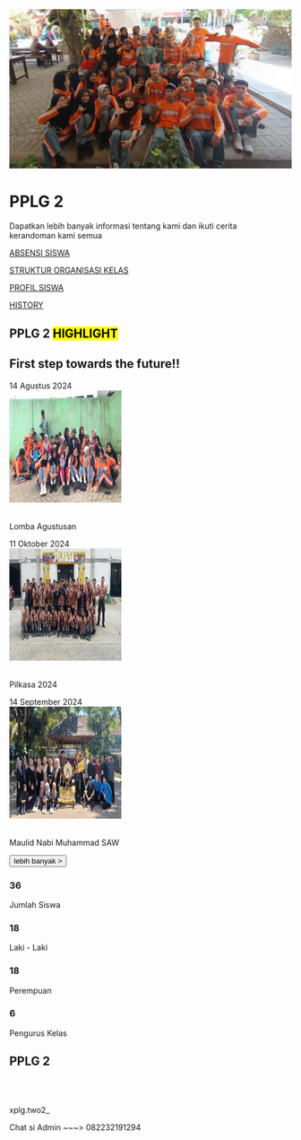 <html>
 <head>
  <title>
   PPLG 2
  </title>
  <link href="https://cdnjs.cloudflare.com/ajax/libs/font-awesome/5.15.3/css/all.min.css" rel="stylesheet"/>
  <link href="https://fonts.googleapis.com/css2?family=Roboto:wght@400;700&amp;display=swap" rel="stylesheet"/>
  <link rel="stylesheet" href="pplg2.css">
 </head>
 <body>
  <div class="header">
   <img src="FOTO/wwww.jpg"/>
   <div class="overlay">
    <h1>
     PPLG 2
    </h1>
    <p>
     Dapatkan lebih banyak informasi tentang kami dan ikuti cerita
     <br>
     kerandoman kami semua
    </p>
   </div>
  </div>
  <div class="menu">
   <a href="absensi.html" class="item">
    <i class="fas fa-calendar-check">
    </i>
    <p>
     ABSENSI SISWA
    </p>
</a>
   <a href="struktur.html" class="item">
    <i class="fas fa-users-cog">
    </i>
    <p>
     STRUKTUR ORGANISASI KELAS
    </p>
</a>
   <a href="profil.html" class="item">
    <i class="fas fa-user-graduate">
    </i>
    <p>
     PROFIL SISWA
    </p>
</a>
   <a href="history.html" class="item">
    <i class="fas fa-history">
    </i>
    <p>
     HISTORY
    </p>
</a>
  </div>
  <div class="highlight">
   <h2>
    PPLG 2 <mark>HIGHLIGHT</mark>
   </h2>
   <h2 class="kata2">
    First step towards the future!!
   </h2>
   <div class="kartu">
    <div class="card">
        <div class="tanggal">
            14 Agustus 2024
           </div>
     <img height="200" src="FOTO/agustus.jpg" width="200"/>
     <p>
      <br/>
      Lomba Agustusan
     </p>
    </div>
    <div class="card">
        <div class="tanggal">
            11 Oktober 2024
           </div>
     <img height="200" src="FOTO/pilkasa.jpg" width="200"/>
     <p>
      <br/>
      Pilkasa 2024
     </p>
    </div>
    <div class="card">
        <div class="tanggal">
            14 September 2024
           </div>
     <img height="200" src="FOTO/maulid.jpg" width="200"/>
     <p>
      <br/>
      Maulid Nabi Muhammad SAW
     </p>
    </div>
   </div>
  </div>
  <div class="lebih">
    <button>
     lebih banyak &gt;
    </button>
   </div>
  <div class="orang">
   <div class="org">
    <h3>
     36
    </h3>
    <p>
     Jumlah Siswa
    </p>
   </div>
   <div class="org">
    <h3>
     18
    </h3>
    <p>
     Laki - Laki
    </p>
   </div>
   <div class="org">
    <h3>
     18
    </h3>
    <p>
     Perempuan
    </p>
   </div>
   <div class="org">
    <h3>
     6
    </h3>
    <p>
     Pengurus Kelas
    </p>
   </div>
  </div>
  <div class="copyright">
   <h2>
    PPLG 2
   </h2>
   <br>
   <br>
   <div class="social">
    <p>
     <i class="fab fa-instagram">
     </i>
     xplg.two2_
    </p>
    <p>
     <i class="fab fa-whatsapp">
     </i>
     Chat si Admin ~~~> 082232191294
    </p>
   </div>
  </div>
 </body>
</html>
